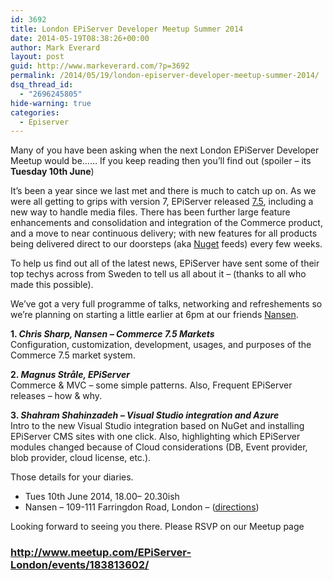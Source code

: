 ```yaml
---
id: 3692
title: London EPiServer Developer Meetup Summer 2014
date: 2014-05-19T08:38:26+00:00
author: Mark Everard
layout: post
guid: http://www.markeverard.com/?p=3692
permalink: /2014/05/19/london-episerver-developer-meetup-summer-2014/
dsq_thread_id:
  - "2696245805"
hide-warning: true
categories:
  - Episerver
---
```

Many of you have been asking when the next London EPiServer Developer Meetup would be&#8230;&#8230; If you keep reading then you&#8217;ll find out (spoiler &#8211; its **Tuesday 10th June**)

It&#8217;s been a year since we last met and there is much to catch up on. As we were all getting to grips with version 7, EPiServer released <a title="EPiServer 7.5 release notes" href="http://world.episerver.com/Documentation/Items/Release-Notes/Release-notes---EPiServer-75/" target="_blank">7.5</a>, including a new way to handle media files. There has been further large feature enhancements and consolidation and integration of the Commerce product, and a move to near continuous delivery; with new features for all products being delivered direct to our doorsteps (aka <a title="EPiServer Nuget Feed" href="http://nuget.episerver.com/" target="_blank">Nuget</a> feeds) every few weeks.

To help us find out all of the latest news, EPiServer have sent some of their top techys across from Sweden to tell us all about it &#8211; (thanks to all who made this possible).

We&#8217;ve got a very full programme of talks, networking and refreshements so we&#8217;re planning on starting a little earlier at 6pm at our friends <a title="Nansen in London" href="http://www.nansen.com/en/contact-us/london/" target="_blank">Nansen</a>.

**1. _Chris Sharp, Nansen &#8211; Commerce 7.5 Markets_**  
Configuration, customization, development, usages, and purposes of the Commerce 7.5 market system.​

**2. _Magnus Stråle, EPiServer_**  
Commerce & MVC – some simple patterns. Also, Frequent EPiServer releases – how & why.

**3. _Shahram Shahinzadeh &#8211; Visual Studio integration and Azure_**  
Intro to the new Visual Studio integration based on NuGet and installing EPiServer CMS sites with one click. Also, highlighting which EPiServer modules changed because of Cloud considerations (DB, Event provider, blob provider, cloud license, etc.).

Those details for your diaries.

* Tues 10th June 2014, 18.00– 20.30ish
* Nansen – 109-111 Farringdon Road, London – (<a title="Nansen in London" href="http://www.nansen.se/en/contact-us/london/" target="_blank">directions</a>)

Looking forward to seeing you there. Please RSVP on our Meetup page

### <a title="London EPiServer Developer Meetup Summer 2014" href="http://www.meetup.com/EPiServer-London/events/183813602/" target="_blank">http://www.meetup.com/EPiServer-London/events/183813602/</a>